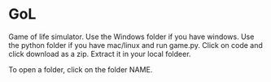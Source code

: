 # GoL
Game of life simulator. Use the Windows folder if you have windows. Use the python folder if you have mac/linux and run game.py. Click on code and click download as a zip. Extract it in your local foldeer. 

To open a folder, click on the folder NAME.
